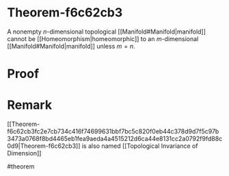 # Theorem-f6c62cb3
A nonempty $n$-dimensional topological [[Manifold#Manifold|manifold]] cannot be [[Homeomorphism|homeomorphic]] to an $m$-dimensional [[Manifold#Manifold|manifold]] unless $m = n.$
# Proof
# Remark
[[Theorem-f6c62cb3fc2e7cb734c416f74699631bbf7bc5c820f0eb44c378d9d7f5c97b3473a0768f8bd4465eb1fea9aeda4a4515212d6ca44e8131cc2a0792f9fd88c0d9|Theorem-f6c62cb3]] is also named [[Topological Invariance of Dimension]]

#theorem 